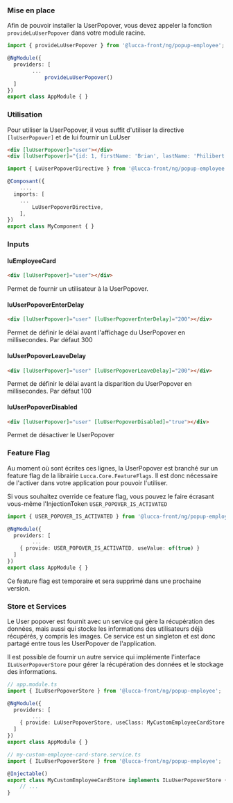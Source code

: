 ### Mise en place

Afin de pouvoir installer la UserPopover, vous devez appeler la fonction `provideLuUserPopover` dans votre module racine.

```typescript
import { provideLuUserPopover } from '@lucca-front/ng/popup-employee';

@NgModule({
  providers: [
		...
			provideLuUserPopover()
  ]
})
export class AppModule { }
```

### Utilisation

Pour utiliser la UserPopover, il vous suffit d'utiliser la directive `[luUserPopover]` et de lui fournir un LuUser

```html
<div [luUserPopover]="user"></div>
<div [luUserPopover]="{id: 1, firstName: 'Brian', lastName: 'Philibert'}"></div>
```

```typescript
import { LuUserPopoverDirective } from '@lucca-front/ng/popup-employee';

@Composant({
	...,
  imports: [
	...
		LuUserPopoverDirective,
	],
})
export class MyComponent { }
```

### Inputs

#### luEmployeeCard

```html
<div [luUserPopover]="user"></div>
```

Permet de fournir un utilisateur à la UserPopover.


#### luUserPopoverEnterDelay

```html
<div [luUserPopover]="user" [luUserPopoverEnterDelay]="200"></div>
```

Permet de définir le délai avant l'affichage du UserPopover en millisecondes. Par défaut 300

#### luUserPopoverLeaveDelay

```html
<div [luUserPopover]="user" [luUserPopoverLeaveDelay]="200"></div>
```

Permet de définir le délai avant la disparition du UserPopover en millisecondes. Par défaut 100

#### luUserPopoverDisabled

```html	
<div [luUserPopover]="user" [luUserPopoverDisabled]="true"></div>
```

Permet de désactiver le UserPopover

### Feature Flag
Au moment où sont écrites ces lignes, la UserPopover est branché sur un feature flag de la librairie `Lucca.Core.FeatureFlags`.
Il est donc nécessaire de l'activer dans votre application pour pouvoir l'utiliser.

Si vous souhaitez override ce feature flag, vous pouvez le faire écrasant vous-même l'InjectionToken `USER_POPOVER_IS_ACTIVATED`

```typescript
import { USER_POPOVER_IS_ACTIVATED } from '@lucca-front/ng/popup-employee';

@NgModule({
  providers: [
		...
	{ provide: USER_POPOVER_IS_ACTIVATED, useValue: of(true) }
  ]
})
export class AppModule { }
```

Ce feature flag est temporaire et sera supprimé dans une prochaine version.

### Store et Services
Le User popover est fournit avec un service qui gère la récupération des données, mais aussi qui stocke les informations des utilisateurs déjà récupérés, y compris les images.
Ce service est un singleton et est donc partagé entre tous les UserPopover de l'application.

Il est possible de fournir un autre service qui implémente l'interface `ILuUserPopoverStore` pour gérer la récupération des données et le stockage des informations.

```typescript
// app.module.ts
import { ILuUserPopoverStore } from '@lucca-front/ng/popup-employee';

@NgModule({
  providers: [
		...
	{ provide: LuUserPopoverStore, useClass: MyCustomEmployeeCardStore }
  ]
})
export class AppModule { }

// my-custom-employee-card-store.service.ts
import { ILuUserPopoverStore } from '@lucca-front/ng/popup-employee';

@Injectable()
export class MyCustomEmployeeCardStore implements ILuUserPopoverStore {
	// ...
}
```






